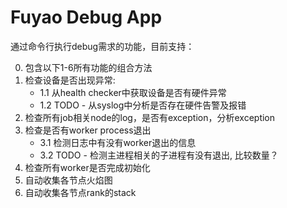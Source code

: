 # Fuyao Debug App

通过命令行执行debug需求的功能，目前支持：  

0. 包含以下1-6所有功能的组合方法
1. 检查设备是否出现异常:
   - 1.1 从health checker中获取设备是否有硬件异常
   - 1.2 TODO - 从syslog中分析是否存在硬件告警及报错
2. 检查所有job相关node的log，是否有exception，分析exception
3. 检查是否有worker process退出
   - 3.1 检测日志中有没有worker退出的信息
   - 3.2 TODO - 检测主进程相关的子进程有没有退出, 比较数量？
4. 检查所有worker是否完成初始化
5. 自动收集各节点火焰图
6. 自动收集各节点rank的stack

